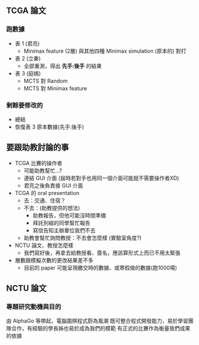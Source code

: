 ## TCGA 論文
### 跑數據
* 表 1 (君亮)
    * Minimax feature (2層) 與其他四種 Minimax simulation (原本的) 對打
* 表 2 (立秦)
    * 全部重測，得出 **先手:後手** 的結果
* 表 3 (庭嫣)
    * MCTS 對 Random
    * MCTS 對 Minimax feature

### 剩餘要修改的
* 總結
* 恢復表 3 原本數據(先手:後手)

## 要跟助教討論的事
* TCGA 比賽的操作者
     * 可能助教幫忙...?
     * 連結 GUI 介面 (屆時若對手也用同一個介面可能就不需要操作者XD)
     * 君亮之後負責接 GUI 介面
* TCGA 的 oral presentation
     * 去：交通、住宿？
     * 不去：(助教提供的想法)
          * 助教報告，但他可能沒時間準備
          * 拜託別組的同學幫忙報告
          * 寫信告知主辦單位我們不去
     * 助教會幫忙詢問教授：不去會怎麼樣 (實驗室角度?)
* NCTU 論文、教授怎麼樣
     * 我們寫好後，再拿去給教授看、簽名，應該算形式上而已不用太緊張
* 層數跟模擬次數的更改結果差不多
     * 目前的 paper 可能呈現繳交時的數據、或寒假做的數據(跑1000場)

## NCTU 論文
### 專題研究動機與目的
由 AlphaGo 等帶起，電腦圍棋程式蔚為風潮
既可整合程式開發能力，易於學習團隊合作，有經驗的學長姊也易於成為我們的模範
有正式的比賽作為衡量我們成果的依據

